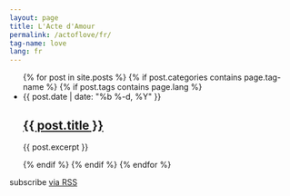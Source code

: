 ```yaml
---
layout: page
title: L'Acte d'Amour 
permalink: /actoflove/fr/
tag-name: love 
lang: fr
---
```


  <ul class="post-list">
	{% for post in site.posts %}
		{% if post.categories contains page.tag-name %}
			{% if post.tags contains page.lang %}
      <li>
        <span class="post-meta">{{ post.date | date: "%b %-d, %Y" }}</span>
        <h2>
          <a class="post-link" href="{{ post.url | prepend: site.baseurl }}">{{ post.title }}</a>
        </h2>
        <p>{{ post.excerpt }}</p>
      </li>
{% endif %} 
{% endif %} 
{% endfor %}
  </ul>
  
<p class="rss-subscribe">subscribe <a href="{{ "/feed.xml" | prepend: site.baseurl }}">via RSS</a></p>

